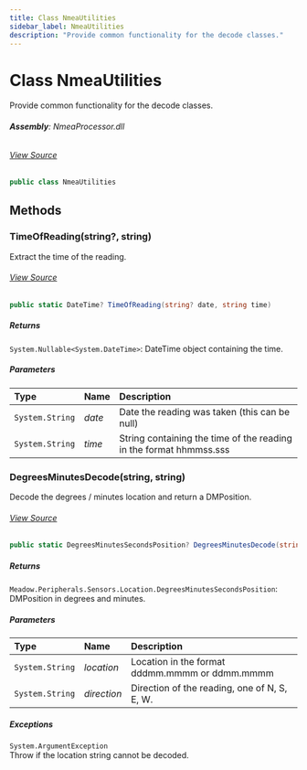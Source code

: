 ```yaml
---
title: Class NmeaUtilities
sidebar_label: NmeaUtilities
description: "Provide common functionality for the decode classes."
---
```

# Class NmeaUtilities
Provide common functionality for the decode classes.

###### **Assembly**: NmeaProcessor.dll
###### [View Source](https://github.com/WildernessLabs/Meadow.Foundation.git/blob/develop/Source/Meadow.Foundation.Libraries_and_Frameworks/Sensors.Location.Gnss.NmeaProcessor/Driver/NmeaUtilities.cs#L9)
```csharp title="Declaration"
public class NmeaUtilities
```
## Methods
### TimeOfReading(string?, string)
Extract the time of the reading.
###### [View Source](https://github.com/WildernessLabs/Meadow.Foundation.git/blob/develop/Source/Meadow.Foundation.Libraries_and_Frameworks/Sensors.Location.Gnss.NmeaProcessor/Driver/NmeaUtilities.cs#L17)
```csharp title="Declaration"
public static DateTime? TimeOfReading(string? date, string time)
```

##### Returns

`System.Nullable<System.DateTime>`: DateTime object containing the time.
##### Parameters

| Type | Name | Description |
|:--- |:--- |:--- |
| `System.String` | *date* | Date the reading was taken (this can be null) |
| `System.String` | *time* | String containing the time of the reading in the format hhmmss.sss |

### DegreesMinutesDecode(string, string)
Decode the degrees / minutes location and return a DMPosition.
###### [View Source](https://github.com/WildernessLabs/Meadow.Foundation.git/blob/develop/Source/Meadow.Foundation.Libraries_and_Frameworks/Sensors.Location.Gnss.NmeaProcessor/Driver/NmeaUtilities.cs#L63)
```csharp title="Declaration"
public static DegreesMinutesSecondsPosition? DegreesMinutesDecode(string location, string direction)
```

##### Returns

`Meadow.Peripherals.Sensors.Location.DegreesMinutesSecondsPosition`: DMPosition in degrees and minutes.
##### Parameters

| Type | Name | Description |
|:--- |:--- |:--- |
| `System.String` | *location* | Location in the format dddmm.mmmm or ddmm.mmmm |
| `System.String` | *direction* | Direction of the reading, one of N, S, E, W. |


##### Exceptions

`System.ArgumentException`  
Throw if the location string cannot be decoded.

